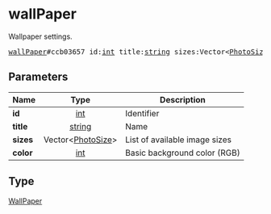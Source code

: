 # wallPaper

Wallpaper settings.

<pre>
<a href="../constructor/wallPaper.md">wallPaper</a>#ccb03657 id:<a href="../type/int.md">int</a> title:<a href="../type/string.md">string</a> sizes:Vector&lt;<a href="../type/PhotoSize.md">PhotoSize</a>&gt; color:<a href="../type/int.md">int</a> = <a href="../type/WallPaper.md">WallPaper</a>;</pre>
## Parameters

| Name | Type | Description |
|------|:----:|-------------|
| **id** | <a href="../type/int.md">int</a> | Identifier |
| **title** | <a href="../type/string.md">string</a> | Name |
| **sizes** | Vector&lt;<a href="../type/PhotoSize.md">PhotoSize</a>&gt; | List of available image sizes |
| **color** | <a href="../type/int.md">int</a> | Basic background color (RGB) |

## Type

<a href="../type/WallPaper.md">WallPaper</a>
